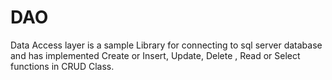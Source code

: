 # DAO
Data Access layer
is a sample Library for connecting to sql server database and has implemented Create or Insert, Update, Delete , Read or Select functions in CRUD Class.

